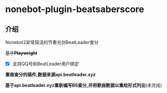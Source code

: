 # nonebot-plugin-beatsaberscore
## 介绍
Nonebot2非常简洁的节奏光剑BeatLeader查分

~~基于**Playwright**~~

- [x] 支持QQ号和BeatLeader用户绑定

**重做查分的插件,数据来源api.beatleader.xyz**

**基于api.beatleader.xyz重新编写BS查分,并把歌曲数据以重绘形式列出**(未完成)

